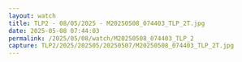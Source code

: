 ```yaml
---
layout: watch
title: TLP2 - 08/05/2025 - M20250508_074403_TLP_2T.jpg
date: 2025-05-08 07:44:03
permalink: /2025/05/08/watch/M20250508_074403_TLP_2
capture: TLP2/2025/202505/20250507/M20250508_074403_TLP_2T.jpg
---
```

